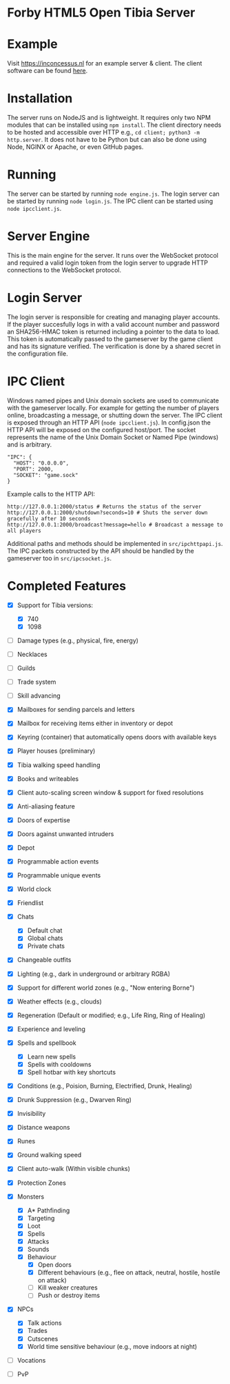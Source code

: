 # Forby HTML5 Open Tibia Server

# Example

Visit https://inconcessus.nl for an example server & client. The client software can be found [here](https://github.com/Inconcessus/html5-tibia-client).

# Installation

The server runs on NodeJS and is lightweight. It requires only two NPM modules that can be installed using `npm install`. The client directory needs to be hosted and accessible over HTTP e.g., `cd client; python3 -m http.server`. It does not have to be Python but can also be done using Node, NGINX or Apache, or even GitHub pages. 

# Running

The server can be started by running `node engine.js`.
The login server can be started by running `node login.js`.
The IPC client can be started using `node ipcclient.js`.

# Server Engine

This is the main engine for the server. It runs over the WebSocket protocol and required a valid login token from the login server to upgrade HTTP connections to the WebSocket protocol.

# Login Server

The login server is responsible for creating and managing player accounts. If the player succesfully logs in with a valid account number and password an SHA256-HMAC token is returned including a pointer to the data to load. This token is automatically passed to the gameserver by the game client and has its signature verified. The verification is done by a shared secret in the configuration file.

# IPC Client

Windows named pipes and Unix domain sockets are used to communicate with the gameserver locally. For example for getting the number of players online, broadcasting a message, or shutting down the server. The IPC client is exposed through an HTTP API (`node ipcclient.js`). In config.json the HTTP API will be exposed on the configured host/port. The socket represents the name of the Unix Domain Socket or Named Pipe (windows) and is arbitrary.

    "IPC": {
      "HOST": "0.0.0.0",
      "PORT": 2000,
      "SOCKET": "game.sock"
    }
    
Example calls to the HTTP API:

    http://127.0.0.1:2000/status # Returns the status of the server
    http://127.0.0.1:2000/shutdown?seconds=10 # Shuts the server down gracefully after 10 seconds
    http://127.0.0.1:2000/broadcast?message=hello # Broadcast a message to all players
    
Additional paths and methods should be implemented in `src/ipchttpapi.js`. The IPC packets constructed by the API should be handled by the gameserver too in `src/ipcsocket.js`.

# Completed Features

- [x] Support for Tibia versions:
  - [x] 740
  - [x] 1098

- [ ] Damage types (e.g., physical, fire, energy)
- [ ] Necklaces
- [ ] Guilds
- [ ] Trade system
- [ ] Skill advancing

- [x] Mailboxes for sending parcels and letters
- [x] Mailbox for receiving items either in inventory or depot
- [x] Keyring (container) that automatically opens doors with available keys
- [x] Player houses (preliminary)
- [x] Tibia walking speed handling
- [x] Books and writeables
- [x] Client auto-scaling screen window & support for fixed resolutions
- [x] Anti-aliasing feature
- [x] Doors of expertise
- [x] Doors against unwanted intruders
- [x] Depot
- [x] Programmable action events 
- [x] Programmable unique events 
- [x] World clock
- [x] Friendlist

- [x] Chats
  - [x] Default chat
  - [x] Global chats
  - [x] Private chats

- [x] Changeable outfits
- [x] Lighting (e.g., dark in underground or arbitrary RGBA)
- [x] Support for different world zones (e.g., "Now entering Borne")
- [x] Weather effects (e.g., clouds)
- [x] Regeneration (Default or modified; e.g., Life Ring, Ring of Healing)
- [x] Experience and leveling

- [x] Spells and spellbook
  - [x] Learn new spells
  - [x] Spells with cooldowns
  - [x] Spell hotbar with key shortcuts

- [x] Conditions (e.g., Poision, Burning, Electrified, Drunk, Healing)
- [x] Drunk Suppression (e.g., Dwarven Ring)
- [x] Invisibility
- [x] Distance weapons
- [x] Runes
- [x] Ground walking speed
- [x] Client auto-walk (Within visible chunks)
- [x] Protection Zones

- [x] Monsters
  - [x] A* Pathfinding
  - [x] Targeting
  - [x] Loot
  - [x] Spells
  - [x] Attacks
  - [x] Sounds
  - [x] Behaviour
    - [x] Open doors
    - [x] Different behaviours (e.g., flee on attack, neutral, hostile, hostile on attack)
    - [ ] Kill weaker creatures
    - [ ] Push or destroy items

- [x] NPCs
  - [x] Talk actions
  - [x] Trades
  - [x] Cutscenes
  - [x] World time sensitive behaviour (e.g., move indoors at night)

- [ ] Vocations
- [ ] PvP